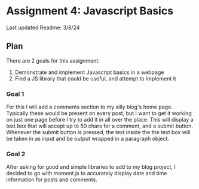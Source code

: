 # Assignment 4: Javascript Basics

Last updated Readme: 3/8/24

## Plan

There are 2 goals for this assignment:

1. Demonstrate and implement Javascript basics in a webpage
2. Find a JS library that could be useful, and attempt to implement it

### Goal 1

For this I will add a comments section to my silly blog's home page.
Typically these would be present on every post, but I want to get it
working on just one page before I try to add it in all over the place.
This will display a text box that will accept up to 50 chars for a comment,
and a submit button. Whenever the submit button is pressed, the text inside
the the text box will be taken in as input and be output wrapped in a paragraph
object.

### Goal 2

After asking for good and simple libraries to add to my blog project, I decided
to go with moment.js to accurately display date and time information for posts
and comments.
